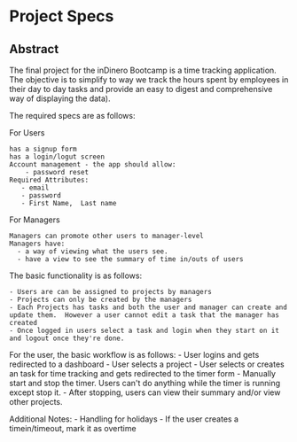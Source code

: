 # Project Specs

## Abstract

The final project for the inDinero Bootcamp is a time tracking application.  The objective is to simplify to way we track the hours spent by employees in their day to day tasks and provide an easy to digest and comprehensive way of displaying the data).

The required specs are as follows:

For Users
    
	has a signup form
	has a login/logut screen
	Account management - the app should allow:
		- password reset
    Required Attributes:
       - email
       - password
       - First Name,  Last name

For Managers

	Managers can promote other users to manager-level
	Managers have:
	  - a way of viewing what the users see.  
	  - have a view to see the summary of time in/outs of users

The basic functionality is as follows:

    - Users are can be assigned to projects by managers
    - Projects can only be created by the managers
    - Each Projects has tasks and both the user and manager can create and update them.  However a user cannot edit a task that the manager has created
    - Once logged in users select a task and login when they start on it and logout once they're done.

For the user, the basic workflow is as follows:
    - User logins and gets redirected to a dashboard
    - User selects a project
    - User selects or creates an task for time tracking and gets redirected to the timer form
    - Manually start and stop the timer.  Users can't do anything while the timer is running except stop it.
    - After stopping, users can view their summary and/or view other projects.

Additional Notes:
    - Handling for holidays
    - If the user creates a timein/timeout, mark it as overtime

